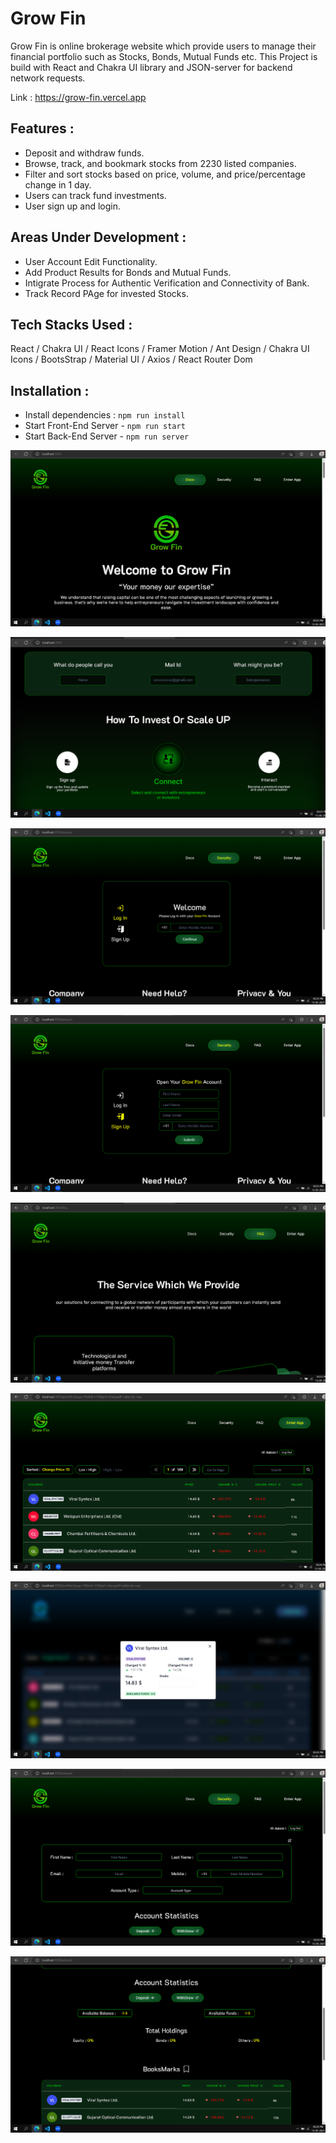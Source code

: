 # Grow Fin

Grow Fin is online brokerage website which provide users to manage their financial portfolio such as Stocks, Bonds, Mutual Funds etc.
This Project is build with React and Chakra UI library and JSON-server for backend network requests.

Link : <a href="https://grow-fin.vercel.app">https://grow-fin.vercel.app</a>

## Features :

- Deposit and withdraw funds.
- Browse, track, and bookmark stocks from 2230 listed companies.
- Filter and sort stocks based on price, volume, and price/percentage change in 1 day.
- Users can track fund investments.
- User sign up and login.

## Areas Under Development :

- User Account Edit Functionality.
- Add Product Results for Bonds and Mutual Funds.
- Intigrate Process for Authentic Verification and Connectivity of Bank.
- Track Record PAge for invested Stocks.

## Tech Stacks Used :

React / Chakra UI / React Icons / Framer Motion / Ant Design / Chakra UI Icons / BootsStrap / Material UI / Axios / React Router Dom

## Installation :

- Install dependencies : `npm run install`
- Start Front-End Server - `npm run start`
- Start Back-End Server - `npm run server`

![Landing Page 1](./src/Images/ReadMeImgs/Landing%201.png)

![Landing Page 2](./src/Images/ReadMeImgs/Landing%202.png)

![LogIn](./src/Images/ReadMeImgs/LogIn.png)

![SignUp](./src/Images/ReadMeImgs/SignUp.png)

![FAQ Page](./src/Images/ReadMeImgs/FAQ.png)

![Enter App Page](./src/Images/ReadMeImgs/ProductPage.png)

![Buy Stocks Page](./src/Images/ReadMeImgs/BuyStocksModal.png)

![Account Page](./src/Images/ReadMeImgs/Account.png)

![BookMarks](./src/Images/ReadMeImgs/BookMarks.png)
